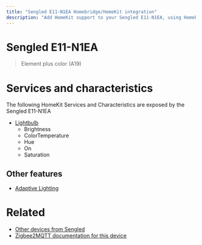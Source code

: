 ```yaml
---
title: "Sengled E11-N1EA Homebridge/HomeKit integration"
description: "Add HomeKit support to your Sengled E11-N1EA, using Homebridge, Zigbee2MQTT and homebridge-z2m."
---
```

<!---
This file has been GENERATED using src/docgen/docgen.ts
DO NOT EDIT THIS FILE MANUALLY!
-->
# Sengled E11-N1EA
> Element plus color (A19)


# Services and characteristics
The following HomeKit Services and Characteristics are exposed by
the Sengled E11-N1EA

* [Lightbulb](../../light.md)
  * Brightness
  * ColorTemperature
  * Hue
  * On
  * Saturation


## Other features
* [Adaptive Lighting](../../light.md)


# Related
* [Other devices from Sengled](../index.md#sengled)
* [Zigbee2MQTT documentation for this device](https://www.zigbee2mqtt.io/devices/E11-N1EA.html)